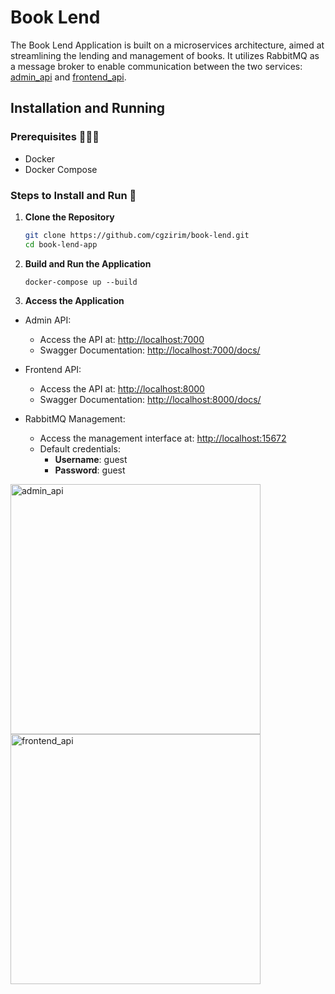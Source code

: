# Book Lend
The Book Lend Application is built on a microservices architecture, aimed at streamlining the lending and management of books. It utilizes RabbitMQ as a message broker to enable communication between the two services: [admin_api](https://github.com/cgzirim/book-lend/tree/main/admin_api) and [frontend_api](https://github.com/cgzirim/book-lend/tree/main/frontend_api).

## Installation and Running

### Prerequisites 🧑‍🤝‍🧑
- Docker
- Docker Compose

### Steps to Install and Run 🚶

1. **Clone the Repository**
   ```bash
   git clone https://github.com/cgzirim/book-lend.git
   cd book-lend-app
   ```
2. **Build and Run the Application**
   ```
   docker-compose up --build
   ```
3. **Access the Application**
- Admin API: 
  - Access the API at: [http://localhost:7000](http://localhost:7000)
  - Swagger Documentation: [http://localhost:7000/docs/](http://localhost:7000/docs/)
  
- Frontend API: 
  - Access the API at: [http://localhost:8000](http://localhost:8000)
  - Swagger Documentation: [http://localhost:8000/docs/](http://localhost:8000/docs/)
  
- RabbitMQ Management: 
  - Access the management interface at: [http://localhost:15672](http://localhost:15672) 
  - Default credentials: 
    - **Username**: guest 
    - **Password**: guest

<div class="image-container">
        <img src="https://github.com/user-attachments/assets/74571c34-6199-4a19-93ce-e57e5b07ad2c" 
             alt="admin_api" 
             width="400">
        <img src="https://github.com/user-attachments/assets/74091f8e-b2cd-4737-9dcc-6d68f68b0bcc" 
             alt="frontend_api" 
             width="400">
</div>
